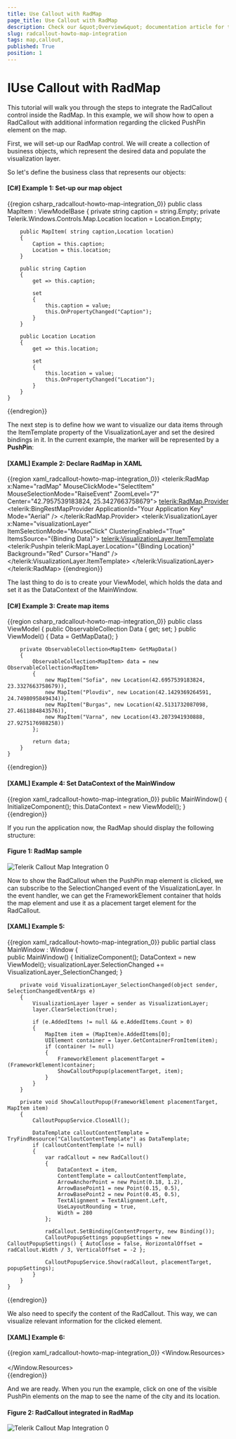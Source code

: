 ```yaml
---
title: Use Callout with RadMap
page_title: Use Callout with RadMap
description: Check our &quot;Overview&quot; documentation article for the RadCallout {{ site.framework_name }} control.
slug: radcallout-howto-map-integration
tags: map,callout,
published: True
position: 1
---
```


# IUse Callout with RadMap

This tutorial will walk you through the steps to integrate the RadCallout control inside the RadMap. In this example, we will show how to open a RadCallout with additional information regarding the clicked PushPin element on the map.

First, we will set-up our RadMap control. We will create a collection of business objects, which represent the desired data and populate the visualization layer.

So let's define the business class that represents our objects: 

#### __[C#] Example 1: Set-up our map object__
{{region csharp_radcallout-howto-map-integration_0}}
	public class MapItem : ViewModelBase
	{
		private string caption = string.Empty;
		private Telerik.Windows.Controls.Map.Location location = Location.Empty;

		public MapItem( string caption,Location location)
		{
			Caption = this.caption;
			Location = this.location;
		}        

		public string Caption
		{
			get => this.caption;

			set
			{
				this.caption = value;
				this.OnPropertyChanged("Caption");
			}
		}

		public Location Location
		{
			get => this.location;

			set
			{
				this.location = value;
				this.OnPropertyChanged("Location");
			}
		}        
	}
{{endregion}}

The next step is to define how we want to visualize our data items through the ItemTemplate property of the VisualizationLayer and set the desired bindings in it. In the current example, the marker will be represented by a __PushPin__:   

#### __[XAML] Example 2: Declare RadMap in XAML__
{{region xaml_radcallout-howto-map-integration_0}}
	<telerik:RadMap x:Name="radMap" MouseClickMode="SelectItem" 
		MouseSelectionMode="RaiseEvent" 
		ZoomLevel="7" 
		Center="42.7957539183824, 25.3427663758679">
		<telerik:RadMap.Provider>
			<telerik:BingRestMapProvider ApplicationId="Your Application Key" Mode="Aerial" />
		</telerik:RadMap.Provider>
		<telerik:VisualizationLayer x:Name="visualizationLayer"                                        
								ItemSelectionMode="MouseClick"
								ClusteringEnabled="True"
								ItemsSource="{Binding Data}">
			<telerik:VisualizationLayer.ItemTemplate>
				<DataTemplate>
					<telerik:Pushpin telerik:MapLayer.Location="{Binding Location}" Background="Red" Cursor="Hand" />
				</DataTemplate>
			</telerik:VisualizationLayer.ItemTemplate>
		</telerik:VisualizationLayer>
	</telerik:RadMap>
{{endregion}}

The last thing to do is to create your ViewModel, which holds the data and set it as the DataContext of the MainWindow.

#### __[C#] Example 3: Create map items__
{{region csharp_radcallout-howto-map-integration_0}}
	public class ViewModel
    {
        public ObservableCollection<MapItem> Data { get; set; }
        public ViewModel()
        {
            Data = GetMapData();
        }

        private ObservableCollection<MapItem> GetMapData()
        {
            ObservableCollection<MapItem> data = new ObservableCollection<MapItem>
            {
                new MapItem("Sofia", new Location(42.6957539183824, 23.3327663758679)),
                new MapItem("Plovdiv", new Location(42.1429369264591, 24.7498095849434)),
                new MapItem("Burgas", new Location(42.5131732087098, 27.4611884843576)),
                new MapItem("Varna", new Location(43.2073941930888, 27.9275176988258))
            };

            return data;
        }
    }
{{endregion}}

#### __[XAML] Example 4: Set DataContext of the MainWindow__
{{region xaml_radcallout-howto-map-integration_0}}
	public MainWindow()
	{
		InitializeComponent();
		this.DataContext = new ViewModel();
	}   
{{endregion}}

If you run the application now, the RadMap should display the following structure:

#### Figure 1: RadMap sample
![Telerik Callout Map Integration 0](images/callout_howto_map_integration_1.png)

Now to show the RadCallout when the PushPin map element is clicked, we can subscribe to the SelectionChanged event of the VisualizationLayer. In the event handler, we can get the FrameworkElement container that holds the map element and use it as a placement target element for the RadCallout.

#### __[XAML] Example 5:__
{{region xaml_radcallout-howto-map-integration_0}}
	public partial class MainWindow : Window
	{      
		public MainWindow()
		{
			InitializeComponent();
			DataContext = new ViewModel();
			visualizationLayer.SelectionChanged += VisualizationLayer_SelectionChanged;
		}

		private void VisualizationLayer_SelectionChanged(object sender, SelectionChangedEventArgs e)
		{
			VisualizationLayer layer = sender as VisualizationLayer;
			layer.ClearSelection(true);

			if (e.AddedItems != null && e.AddedItems.Count > 0)
			{
				MapItem item = (MapItem)e.AddedItems[0];
				UIElement container = layer.GetContainerFromItem(item);
				if (container != null)
				{
					FrameworkElement placementTarget = (FrameworkElement)container;
					ShowCalloutPopup(placementTarget, item);
				}
			}
		}

		private void ShowCalloutPopup(FrameworkElement placementTarget, MapItem item)
		{
			CalloutPopupService.CloseAll();

			DataTemplate calloutContentTemplate = TryFindResource("CalloutContentTemplate") as DataTemplate;
			if (calloutContentTemplate != null)
			{
				var radCallout = new RadCallout()
				{
					DataContext = item,
					ContentTemplate = calloutContentTemplate,
					ArrowAnchorPoint = new Point(0.18, 1.2),
					ArrowBasePoint1 = new Point(0.15, 0.5),
					ArrowBasePoint2 = new Point(0.45, 0.5),
					TextAlignment = TextAlignment.Left,
					UseLayoutRounding = true,
					Width = 280
				};

				radCallout.SetBinding(ContentProperty, new Binding());
				CalloutPopupSettings popupSettings = new CalloutPopupSettings() { AutoClose = false, HorizontalOffset = radCallout.Width / 3, VerticalOffset = -2 };              

				CalloutPopupService.Show(radCallout, placementTarget, popupSettings);
			}
		}
	}
{{endregion}}

We also need to specify the content of the RadCallout. This way, we can visualize relevant information for the clicked element.

#### __[XAML] Example 6:__
{{region xaml_radcallout-howto-map-integration_0}}
	<Window.Resources>        
		<DataTemplate x:Key="CalloutContentTemplate">
			<StackPanel>
				<TextBlock Text="{Binding Caption}" />
				<StackPanel Orientation="Horizontal">
					<TextBlock Text="Location: "/>
					<TextBlock Text="{Binding Location}"/>
				</StackPanel>
			</StackPanel>
		</DataTemplate>        
	</Window.Resources>  
{{endregion}}

And we are ready. When you run the example, click on one of the visible PushPin elements on the map to see the name of the city and its location.

#### Figure 2: RadCallout integrated in RadMap
![Telerik Callout Map Integration 0](images/callout_howto_map_integration_2.png)
